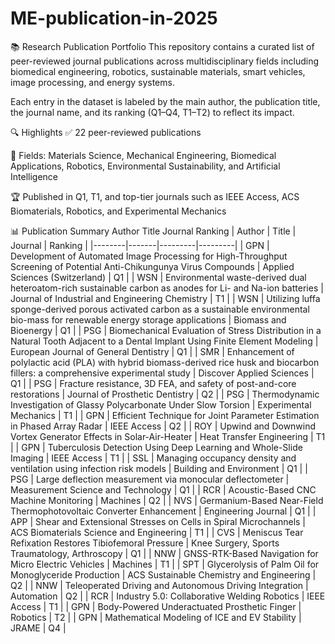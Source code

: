 # ME-publication-in-2025
📚 Research Publication Portfolio
This repository contains a curated list of peer-reviewed journal publications across multidisciplinary fields including biomedical engineering, robotics, sustainable materials, smart vehicles, image processing, and energy systems.

Each entry in the dataset is labeled by the main author, the publication title, the journal name, and its ranking (Q1–Q4, T1–T2) to reflect its impact.

🔍 Highlights
✅ 22 peer-reviewed publications

🧠 Fields: Materials Science, Mechanical Engineering, Biomedical Applications, Robotics, Environmental Sustainability, and Artificial Intelligence

🏆 Published in Q1, T1, and top-tier journals such as IEEE Access, ACS Biomaterials, Robotics, and Experimental Mechanics

📊 Publication Summary
Author	Title	Journal	Ranking
| Author | Title | Journal | Ranking |
|--------|-------|---------|---------|
| GPN | Development of Automated Image Processing for High-Throughput Screening of Potential Anti-Chikungunya Virus Compounds | Applied Sciences (Switzerland) | Q1 |
| WSN | Environmental waste-derived dual heteroatom-rich sustainable carbon as anodes for Li- and Na-ion batteries | Journal of Industrial and Engineering Chemistry | T1 |
| WSN | Utilizing luffa sponge-derived porous activated carbon as a sustainable environmental bio-mass for renewable energy storage applications | Biomass and Bioenergy | Q1 |
| PSG | Biomechanical Evaluation of Stress Distribution in a Natural Tooth Adjacent to a Dental Implant Using Finite Element Modeling | European Journal of General Dentistry | Q1 |
| SMR | Enhancement of polylactic acid (PLA) with hybrid biomass-derived rice husk and biocarbon fillers: a comprehensive experimental study | Discover Applied Sciences | Q1 |
| PSG | Fracture resistance, 3D FEA, and safety of post-and-core restorations | Journal of Prosthetic Dentistry | Q2 |
| PSG | Thermodynamic Investigation of Glassy Polycarbonate Under Slow Torsion | Experimental Mechanics | T1 |
| GPN | Efficient Technique for Joint Parameter Estimation in Phased Array Radar | IEEE Access | Q2 |
| ROY | Upwind and Downwind Vortex Generator Effects in Solar-Air-Heater | Heat Transfer Engineering | T1 |
| GPN | Tuberculosis Detection Using Deep Learning and Whole-Slide Imaging | IEEE Access | T1 |
| SSL | Managing occupancy density and ventilation using infection risk models | Building and Environment | Q1 |
| PSG | Large deflection measurement via monocular deflectometer | Measurement Science and Technology | Q1 |
| RCR | Acoustic-Based CNC Machine Monitoring | Machines | Q2 |
| NVS | Germanium-Based Near-Field Thermophotovoltaic Converter Enhancement | Engineering Journal | Q1 |
| APP | Shear and Extensional Stresses on Cells in Spiral Microchannels | ACS Biomaterials Science and Engineering | T1 |
| CVS | Meniscus Tear Refixation Restores Tibiofemoral Pressure | Knee Surgery, Sports Traumatology, Arthroscopy | Q1 |
| NNW | GNSS-RTK-Based Navigation for Micro Electric Vehicles | Machines | T1 |
| SPT | Glycerolysis of Palm Oil for Monoglyceride Production | ACS Sustainable Chemistry and Engineering | Q2 |
| NNW | Teleoperated Driving and Autonomous Driving Integration | Automation | Q2 |
| RCR | Industry 5.0: Collaborative Welding Robotics | IEEE Access | T1 |
| GPN | Body-Powered Underactuated Prosthetic Finger | Robotics | T2 |
| GPN | Mathematical Modeling of ICE and EV Stability | JRAME | Q4 |
